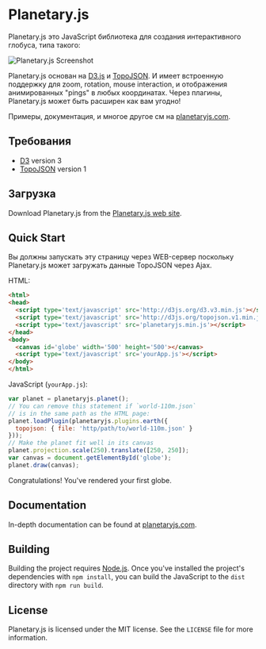Planetary.js
============

Planetary.js это JavaScript библиотека для создания интерактивного глобуса, типа такого:

![Planetary.js Screenshot](screenshot.png)

Planetary.js основан на [D3.js](http://d3js.org/) и [TopoJSON](https://github.com/mbostock/topojson). И имеет встроенную поддержку для  zoom, rotation, mouse interaction, и отображения анимированных "pings" в любых координатах. Через плагины, Planetary.js может быть расширен как вам угодно!

Примеры, документация, и многое другое см на [planetaryjs.com](http://planetaryjs.com/).

Требования
------------

* [D3](http://d3js.org/) version 3
* [TopoJSON](https://github.com/mbostock/topojson) version 1

Загрузка
--------

Download Planetary.js from the [Planetary.js web site](http://planetaryjs.com/download/).

Quick Start
-----------

Вы должны запускать эту страницу через WEB-сервер поскольку Planetary.js может загружать данные TopoJSON через Ajax.

HTML:

```html
<html>
<head>
  <script type='text/javascript' src='http://d3js.org/d3.v3.min.js'></script>
  <script type='text/javascript' src='http://d3js.org/topojson.v1.min.js'></script>
  <script type='text/javascript' src='planetaryjs.min.js'></script>
</head>
<body>
  <canvas id='globe' width='500' height='500'></canvas>
  <script type='text/javascript' src='yourApp.js'></script>
</body>
</html>
```

JavaScript (`yourApp.js`):

```javascript
var planet = planetaryjs.planet();
// You can remove this statement if `world-110m.json`
// is in the same path as the HTML page:
planet.loadPlugin(planetaryjs.plugins.earth({
  topojson: { file: 'http/path/to/world-110m.json' }
}));
// Make the planet fit well in its canvas
planet.projection.scale(250).translate([250, 250]);
var canvas = document.getElementById('globe');
planet.draw(canvas);
```

Congratulations! You've rendered your first globe.

Documentation
-------------

In-depth documentation can be found at [planetaryjs.com](http://planetaryjs.com).

Building
--------

Building the project requires [Node.js](http://nodejs.org/). Once you've installed the project's dependencies with `npm install`, you can build the JavaScript to the `dist` directory with `npm run build`.

License
-------

Planetary.js is licensed under the MIT license. See the `LICENSE` file for more information.
